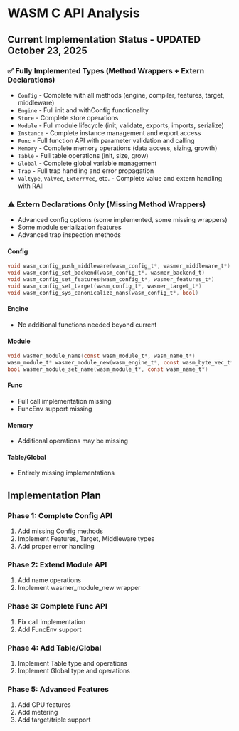 # WASM C API Analysis

## Current Implementation Status - UPDATED October 23, 2025

### ✅ **Fully Implemented Types (Method Wrappers + Extern Declarations)**
- `Config` - Complete with all methods (engine, compiler, features, target, middleware)
- `Engine` - Full init and withConfig functionality
- `Store` - Complete store operations
- `Module` - Full module lifecycle (init, validate, exports, imports, serialize)
- `Instance` - Complete instance management and export access
- `Func` - Full function API with parameter validation and calling
- `Memory` - Complete memory operations (data access, sizing, growth)
- `Table` - Full table operations (init, size, grow)
- `Global` - Complete global variable management
- `Trap` - Full trap handling and error propagation
- `Valtype`, `ValVec`, `ExternVec`, etc. - Complete value and extern handling with RAII

### ⚠️ **Extern Declarations Only (Missing Method Wrappers)**
- Advanced config options (some implemented, some missing wrappers)
- Some module serialization features
- Advanced trap inspection methods

#### Config
```c
void wasm_config_push_middleware(wasm_config_t*, wasmer_middleware_t*)
void wasm_config_set_backend(wasm_config_t*, wasmer_backend_t)
void wasm_config_set_features(wasm_config_t*, wasmer_features_t*)
void wasm_config_set_target(wasm_config_t*, wasmer_target_t*)
void wasm_config_sys_canonicalize_nans(wasm_config_t*, bool)
```

#### Engine
- No additional functions needed beyond current

#### Module
```c
void wasmer_module_name(const wasm_module_t*, wasm_name_t*)
wasm_module_t* wasmer_module_new(wasm_engine_t*, const wasm_byte_vec_t*)
bool wasmer_module_set_name(wasm_module_t*, const wasm_name_t*)
```

#### Func
- Full call implementation missing
- FuncEnv support missing

#### Memory
- Additional operations may be missing

#### Table/Global
- Entirely missing implementations

## Implementation Plan

### Phase 1: Complete Config API
1. Add missing Config methods
2. Implement Features, Target, Middleware types
3. Add proper error handling

### Phase 2: Extend Module API
1. Add name operations
2. Implement wasmer_module_new wrapper

### Phase 3: Complete Func API
1. Fix call implementation
2. Add FuncEnv support

### Phase 4: Add Table/Global
1. Implement Table type and operations
2. Implement Global type and operations

### Phase 5: Advanced Features
1. Add CPU features
2. Add metering
3. Add target/triple support